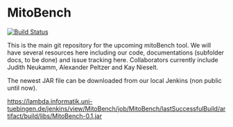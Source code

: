 # MitoBench

[![Build Status](https://lambda.informatik.uni-tuebingen.de/jenkins/buildStatus/icon?job=MitoBench)](https://lambda.informatik.uni-tuebingen.de/jenkins/view/MitoBench/job/MitoBench/)

This is the main git repository for the upcoming mitoBench tool. We will have several resources here including our code, documentations (subfolder docs, to be done) and issue tracking here. 
Collaborators currently include Judith Neukamm, Alexander Peltzer and Kay Nieselt. 

The newest JAR file can be downloaded from our local Jenkins (non public until now). 

https://lambda.informatik.uni-tuebingen.de/jenkins/view/MitoBench/job/MitoBench/lastSuccessfulBuild/artifact/build/libs/MitoBench-0.1.jar
